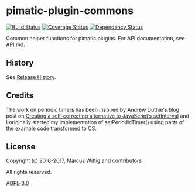 # pimatic-plugin-commons

[![Build Status](https://travis-ci.org/mwittig/pimatic-plugin-commons.svg?branch=master)](https://travis-ci.org/mwittig/pimatic-plugin-commons)
[![Coverage Status](https://coveralls.io/repos/mwittig/pimatic-plugin-commons/badge.svg?branch=master&service=github)](https://coveralls.io/github/mwittig/pimatic-plugin-commons?branch=master)
[![Dependency Status](https://david-dm.org/mwittig/pimatic-plugin-commons.svg)](https://david-dm.org/mwittig/pimatic-plugin-commons)

Common helper functions for pimatic plugins. For API documentation, see 
[API.md](https://github.com/mwittig/pimatic-plugin-commons/blob/master/API.md).

## History

See [Release History](https://github.com/mwittig/pimatic-plugin-commons/blob/master/HISTORY.md).

## Credits

The work on periodic timers has been inspired by Andrew Duthie's blog post 
 on [Creating a self-correcting alternative to JavaScript’s setInterval](http://andrewduthie.com/2013/12/31/creating-a-self-correcting-alternative-to-javascripts-setinterval/)
 and I originally started my implementation of setPeriodicTimer() using parts of the example code transformed to CS.

## License

Copyright (c) 2016-2017, Marcus Wittig and contributors

All rights reserved.

[AGPL-3.0](https://github.com/mwittig/pimatic-plugin-commons/blob/master/LICENSE)
